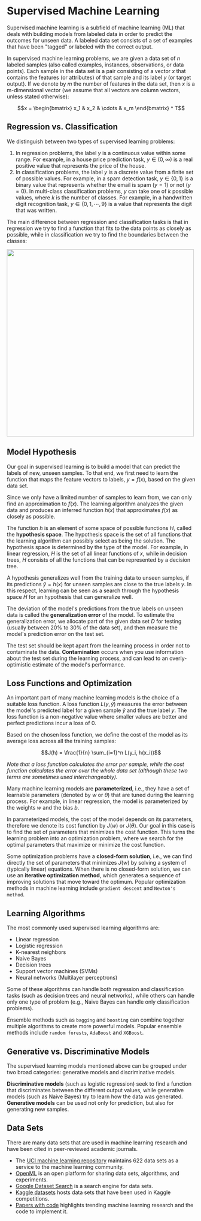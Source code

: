 # Supervised Machine Learning
Supervised machine learning is a subfield of machine learning (ML) that deals with building models from labeled data in order to predict the outcomes for unseen data. A labeled data set consists of a set of examples that have been "tagged" or labeled with the correct output.

In supervised machine learning problems, we are given a data set of $n$ labeled samples (also called examples, instances, observations, or data points). Each sample in the data set is a pair consisting of a vector $x$ that contains the features (or attributes) of that sample and its label $y$ (or target output). If we denote by $m$ the number of features in the data set, then $x$ is a m-dimensional vector (we assume that all vectors are column vectors, unless stated otherwise):

$$x = \begin{bmatrix} x_1 & x_2 & \cdots & x_m \end{bmatrix} ^ T$$

## Regression vs. Classification
We distinguish between two types of supervised learning problems:

1. In regression problems, the label $y$ is a continuous value within some range. For example, in a house price prediction task, $y \in (0, \infty)$ is a real positive value that represents the price of the house.
2. In classification problems, the label $y$ is a discrete value from a finite set of possible values. For example, in a spam detection task, $y \in \{0, 1\}$ is a binary value that represents whether the email is spam ($y = 1$) or not ($y = 0$). In multi-class classification problems, $y$ can take one of $k$ possible values, where $k$ is the number of classes. For example, in a handwritten digit recognition task, $y \in \{0, 1, \cdots, 9\}$ is a value that represents the digit that was written.

The main difference between regression and classification tasks is that in regression we try to find a function that fits to the data points as closely as possible, while in classification we try to find the boundaries between the classes:

<div style="align="center>
    <img src="media/types.png" width="500">
</div>

## Model Hypothesis
Our goal in supervised learning is to build a model that can predict the labels of new, unseen samples. To that end, we first need to learn the function that maps the feature vectors to labels, $y = f(x)$, based on the given data set.

Since we only have a limited number of samples to learn from, we can only find an approximation to $f(x)$. The learning algorithm analyzes the given data and produces an inferred function $h(x)$ that approximates $f(x)$ as closely as possible.

The function $h$ is an element of some space of possible functions $H$, called the **hypothesis space**. The hypothesis space is the set of all functions that the learning algorithm can possibly select as being the solution. The hypothesis space is determined by the type of the model. For example, in linear regression, $H$ is the set of all linear functions of $x$, while in decision trees, $H$ consists of all the functions that can be represented by a decision tree.

A hypothesis generalizes well from the training data to unseen samples, if its predictions $\hat{y} = h(x)$ for unseen samples are close to the true labels $y$. In this respect, learning can be seen as a search through the hypothesis space $H$ for an hypothesis that can generalize well.

The deviation of the model's predictions from the true labels on unseen data is called the **generalization error** of the model. To estimate the generalization error, we allocate part of the given data set $D$ for testing (usually between 20% to 30% of the data set), and then measure the model's prediction error on the test set.

The test set should be kept apart from the learning process in order not to contaminate the data. **Contamination** occurs when you use information about the test set during the learning process, and can lead to an overly-optimistic estimate of the model's performance.

## Loss Functions and Optimization
An important part of many machine learning models is the choice of a suitable loss function. A loss function $L(y, \hat{y})$ measures the error between the model's predicted label for a given sample $\hat{y}$ and the true label $y$. The loss function is a non-negative value where smaller values are better and perfect predictions incur a loss of 0.

Based on the chosen loss function, we define the cost of the model as its average loss across all the training samples:

$$J(h) = \frac{1}{n} \sum_{i=1}^n L(y_i, h(x_i))$$

<i>Note that a loss function calculates the error per sample, while the cost function calculates the error over the whole data set (although these two terms are sometimes used interchangeably).</i>

Many machine learning models are **parameterized**, i.e., they have a set of learnable parameters (denoted by $w$ or $\theta$) that are tuned during the learning process. For example, in linear regression, the model is parameterized by the weights $w$ and the bias $b$.

In parameterized models, the cost of the model depends on its parameters, therefore we denote its cost function by $J(w)$ or $J(\theta)$. Our goal in this case is to find the set of parameters that minimizes the cost function. This turns the learning problem into an optimization problem, where we search for the optimal parameters that maximize or minimize the cost function.

Some optimization problems have a **closed-form solution**, i.e., we can find directly the set of parameters that minimizes $J(w)$ by solving a system of (typically linear) equations. When there is no closed-form solution, we can use an **iterative optimization method**, which generates a sequence of improving solutions that move toward the optimum. Popular optimization methods in machine learning include `gradient descent` and `Newton's method`.

## Learning Algorithms
The most commonly used supervised learning algorithms are:

* Linear regression
* Logistic regression
* K-nearest neighbors
* Naive Bayes
* Decision trees
* Support vector machines (SVMs)
* Neural networks (Multilayer perceptrons)

Some of these algorithms can handle both regression and classification tasks (such as decision trees and neural networks), while others can handle only one type of problem (e.g., Naive Bayes can handle only classification problems).

Ensemble methods such as `bagging` and `boosting` can combine together multiple algorithms to create more powerful models. Popular ensemble methods include `random forests`, `AdaBoost` and `XGBoost`.

## Generative vs. Discriminative Models
The supervised learning models mentioned above can be grouped under two broad categories: generative models and discriminative models.

**Discriminative models** (such as logistic regression) seek to find a function that discriminates between the different output values, while generative models (such as Naive Bayes) try to learn how the data was generated. **Generative models** can be used not only for prediction, but also for generating new samples.

## Data Sets
There are many data sets that are used in machine learning research and have been cited in peer-reviewed academic journals.

- The [UCI machine learning repository](https://archive.ics.uci.edu/) maintains 622 data sets as a service to the machine learning community.
- [OpenML](https://www.openml.org/) is an open platform for sharing data sets, algorithms, and experiments.
- [Google Dataset Search](https://datasetsearch.research.google.com/) is a search engine for data sets.
- [Kaggle datasets](https://www.kaggle.com/datasets) hosts data sets that have been used in Kaggle competitions.
- [Papers with code](https://paperswithcode.com/) highlights trending machine learning research and the code to implement it.
